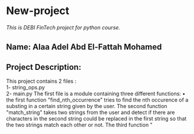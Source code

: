 # New-project
###### This is DEBI FinTech project for python course.

## Name: Alaa Adel Abd El-Fattah Mohamed

## Project Description:
This project contains 2 files : <br> 1- string_ops.py  <br>  2- main.py
The first file is a module containing three different functions: &#8226; the first function "find_nth_occurrence" tries to find the nth occurence of a substing in a certain string given by the user. The second function "match_string" takes two strings from the user and detect if there are characters in the second string could be replaced in the first string so that the two strings match each other or not. The third function "
